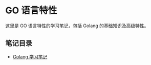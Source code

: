 # GO 语言特性

这里是 GO 语言特性的学习笔记，包括 Golang 的基础知识及高级特性。

## 笔记目录

- [Golang 学习笔记](/notes/GO语言特性/golang学习.md)

